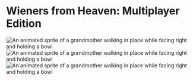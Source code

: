 # Wieners from Heaven: Multiplayer Edition
![An animated sprite of a grandmother walking in place while facing right and holding a bowl](./public/nan-walk-blue-right.gif)
![An animated sprite of a grandmother walking in place while facing right and holding a bowl](./public/nan-walk-purple-right.gif)
![An animated sprite of a grandmother walking in place while facing right and holding a bowl](./public/nan-walk-green-right.gif)
